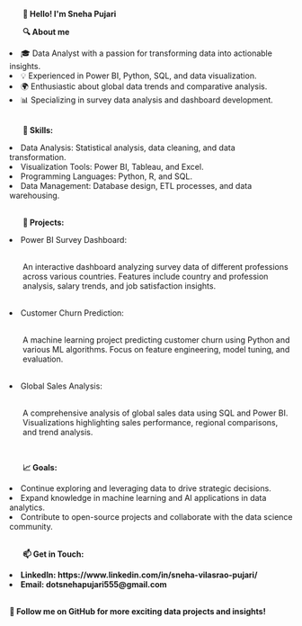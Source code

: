  <ol><b>👋 Hello! I'm Sneha Pujari </b></ol>

<ol><b>🔍 About me</b></ol>

<li>🎓 Data Analyst with a passion for transforming data into actionable insights.</li>
<li>💡 Experienced in Power BI, Python, SQL, and data visualization.</li>
<li>🌍 Enthusiastic about global data trends and comparative analysis.</li>
<li>📊 Specializing in survey data analysis and dashboard development.</li> </br>
<ol><b>🔧 Skills:</b></ol>

<li>Data Analysis: Statistical analysis, data cleaning, and data transformation.</li>
<li>Visualization Tools: Power BI, Tableau, and Excel.</li>
<li>Programming Languages: Python, R, and SQL.</li>
<li>Data Management: Database design, ETL processes, and data warehousing.</li> </br>
<ol><b>🌟 Projects:</b></ol>

<li>Power BI Survey Dashboard:</li> </br>
<ul><p>An interactive dashboard analyzing survey data of different professions across various countries.
Features include country and profession analysis, salary trends, and job satisfaction insights.</p></ul>
</br>
<li>Customer Churn Prediction:</li> </br>

<ul><p>A machine learning project predicting customer churn using Python and various ML algorithms.
Focus on feature engineering, model tuning, and evaluation.</p> </ul> </br>
<li>Global Sales Analysis:</li> </br>

<ul><p>A comprehensive analysis of global sales data using SQL and Power BI.
Visualizations highlighting sales performance, regional comparisons, and trend analysis.</p> </ul>
</br>
<ol><b>📈 Goals:</b></ol>

<li>Continue exploring and leveraging data to drive strategic decisions.</li>
<li>Expand knowledge in machine learning and AI applications in data analytics.</li>
<li>Contribute to open-source projects and collaborate with the data science community.</li> </br>
<ol><b>📫 Get in Touch:</b></ol>

<li><b>LinkedIn: https://www.linkedin.com/in/sneha-vilasrao-pujari/ </b></li>
<li><b>Email: dotsnehapujari555@gmail.com</b></li></br>

<b>🔗 Follow me on GitHub for more exciting data projects and insights! </b>

<!---
SnehaVPujari007/SnehaVPujari007 is a ✨ special ✨ repository because its `README.md` (this file) appears on your GitHub profile.
You can click the Preview link to take a look at your changes.
--->
